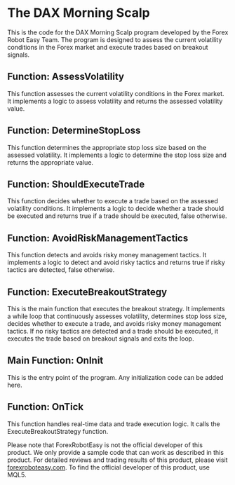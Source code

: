 # The DAX Morning Scalp

This is the code for the DAX Morning Scalp program developed by the Forex Robot Easy Team. The program is designed to assess the current volatility conditions in the Forex market and execute trades based on breakout signals.

## Function: AssessVolatility
This function assesses the current volatility conditions in the Forex market. It implements a logic to assess volatility and returns the assessed volatility value.

## Function: DetermineStopLoss
This function determines the appropriate stop loss size based on the assessed volatility. It implements a logic to determine the stop loss size and returns the appropriate value.

## Function: ShouldExecuteTrade
This function decides whether to execute a trade based on the assessed volatility conditions. It implements a logic to decide whether a trade should be executed and returns true if a trade should be executed, false otherwise.

## Function: AvoidRiskManagementTactics
This function detects and avoids risky money management tactics. It implements a logic to detect and avoid risky tactics and returns true if risky tactics are detected, false otherwise.

## Function: ExecuteBreakoutStrategy
This is the main function that executes the breakout strategy. It implements a while loop that continuously assesses volatility, determines stop loss size, decides whether to execute a trade, and avoids risky money management tactics. If no risky tactics are detected and a trade should be executed, it executes the trade based on breakout signals and exits the loop.

## Main Function: OnInit
This is the entry point of the program. Any initialization code can be added here.

## Function: OnTick
This function handles real-time data and trade execution logic. It calls the ExecuteBreakoutStrategy function.

Please note that ForexRobotEasy is not the official developer of this product. We only provide a sample code that can work as described in this product. For detailed reviews and trading results of this product, please visit [forexroboteasy.com](https://forexroboteasy.com/forex-robot-review/dax-morning-scalp-review-safe-forex-strategy-for-ger40/). To find the official developer of this product, use MQL5.
